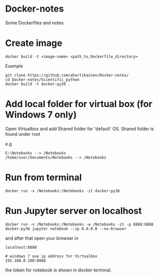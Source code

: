 # Docker-notes
Some Dockerfiles and notes

# Create image

    docker build -t <image-name> <path_to_Dockerfile_directory>

Example 

    git clone https://github.com/ahartikainen/Docker-notes/
    cd Docker-notes/Scientific_python
    docker build -t docker-py36 .
    
# Add local folder for virtual box (for Windows 7 only)

Open Virtualbox and add Shared folder for 'default' OS.
Shared folder is found under root

e.g

    E:\Notebooks --> /Notebooks
    /home/user/Documents/Notebooks --> /Notebooks

# Run from terminal

    docker run -v /Notebooks:/Notebooks -it docker-py36
    
# Run Jupyter server on localhost 

    docker run -v /Notebooks:/Notebooks -w /Notebooks -it -p 8888:8888 docker-py36 jupyter notebook --ip 0.0.0.0 --no-browser

and after that open your browser in 

    localhost:8888
    
    # windows 7 use ip address for Virtualbox
    192.168.0.100:8888
    
the token for notebook is shown in docker terminal.
    
